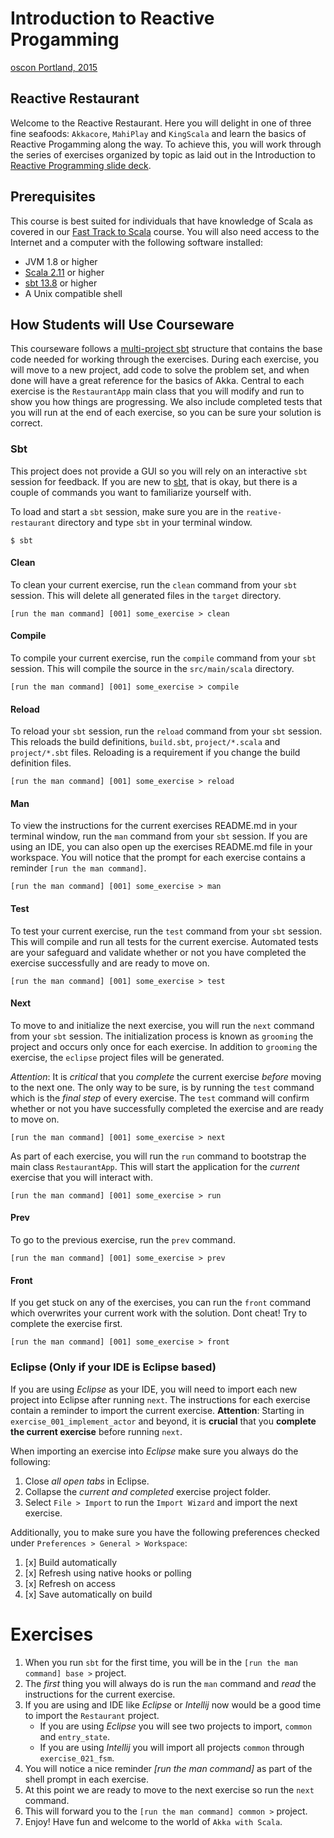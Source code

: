 
# Introduction to Reactive Progamming

[oscon Portland, 2015](http://www.oscon.com/open-source-2015/public/schedule/speaker/205844)

## Reactive Restaurant

Welcome to the Reactive Restaurant. Here you will delight in one of three fine seafoods: `Akkacore`, `MahiPlay` and `KingScala` and learn the basics of Reactive Progamming along the way. To achieve this, you will work through the series of exercises organized by topic as laid out in the Introduction to [Reactive Programming slide deck](introduction_to_reactive_programming.pdf).

## Prerequisites

This course is best suited for individuals that have knowledge of Scala as covered in our [Fast Track to Scala](http://www.typesafe.com/how/training/fasttracktoscala) course. You will also need access to the Internet and a computer with the following software installed:

- JVM 1.8 or higher
- [Scala 2.11](http://www.scala-lang.org/documentation/) or higher
- [sbt 13.8](http://www.scala-sbt.org/0.13/docs/index.html) or higher
- A Unix compatible shell

## How Students will Use Courseware

This courseware follows a [multi-project sbt](http://www.scala-sbt.org/0.13/tutorial/Multi-Project.html) structure that contains the base code needed for working through the exercises. During each exercise, you will move to a new project, add code to solve the problem set, and when done will have a great reference for the basics of Akka. Central to each exercise is the `RestaurantApp` main class that you will modify and run to show you how things are progressing. We also include completed tests that you will run at the end of each exercise, so you can be sure your solution is correct.

### Sbt

This project does not provide a GUI so you will rely on an interactive `sbt` session for feedback. If you are new to [sbt](http://www.scala-sbt.org/documentation.html), that is okay, but there is a couple of commands you want to familiarize yourself with.

To load and start a `sbt` session, make sure you are in the `reative-restaurant` directory and type `sbt` in your terminal window.

`$ sbt`

#### Clean

To clean your current exercise, run the `clean` command from your `sbt` session. This will delete all generated files in the `target` directory.

`[run the man command] [001] some_exercise > clean`

#### Compile

To compile your current exercise, run the `compile` command from your `sbt` session. This will compile the source in the `src/main/scala` directory.

`[run the man command] [001] some_exercise > compile`

#### Reload

To reload your `sbt` session, run the `reload` command from your `sbt` session. This reloads the build definitions, `build.sbt`, `project/*.scala` and `project/*.sbt` files. Reloading is a requirement if you change the build definition files.

`[run the man command] [001] some_exercise > reload`

#### Man

To view the instructions for the current exercises README.md in your terminal window, run the `man` command from your `sbt` session. If you are using an IDE, you can also open up the exercises README.md file in your workspace. You will notice that the prompt for each exercise contains a reminder `[run the man command]`.

`[run the man command] [001] some_exercise > man`

#### Test

To test your current exercise, run the `test` command from your `sbt` session. This will compile and run all tests for the current exercise. Automated tests are your safeguard and validate whether or not you have completed the exercise successfully and are ready to move on.

`[run the man command] [001] some_exercise > test`

#### Next

To move to and initialize the next exercise, you will run the `next` command from your `sbt` session. The initialization process is known as `grooming` the project and occurs only once for each exercise. In addition to `grooming` the exercise, the `eclipse` project files will be generated.

*Attention*: It is *critical* that you *complete* the current exercise *before* moving to the next one. The only way to be sure, is by running the `test` command which is the *final step* of every exercise. The `test` command will confirm whether or not you have successfully completed the exercise and are ready to move on.

`[run the man command] [001] some_exercise > next`


<!-- #### Run -->

As part of each exercise, you will run the `run` command to bootstrap the main class `RestaurantApp`. This will start the application for the *current* exercise that you will interact with.

`[run the man command] [001] some_exercise > run`

#### Prev

To go to the previous exercise, run the `prev` command.

`[run the man command] [001] some_exercise > prev`

#### Front

If you get stuck on any of the exercises, you can run the `front` command which overwrites your current  work with the solution. Dont cheat! Try to complete the exercise first.

`[run the man command] [001] some_exercise > front`

### Eclipse (Only if your IDE is Eclipse based)

If you are using *Eclipse* as your IDE, you will need to import each new project into Eclipse after running `next`. The instructions for each exercise contain a reminder to import the current exercise. **Attention**: Starting in `exercise_001_implement_actor` and beyond, it is **crucial** that you **complete the current exercise** before running `next`.

When importing an exercise into *Eclipse* make sure you always do the following:

1. Close *all open tabs* in Eclipse.
2. Collapse the *current and completed* exercise project folder.
3. Select `File > Import` to run the `Import Wizard` and import the next exercise.

Additionally, you to make sure you have the following preferences checked under `Preferences > General > Workspace`:

1. [x] Build automatically
2. [x] Refresh using native hooks or polling
3. [x] Refresh on access
4. [x] Save automatically on build

# Exercises

1. When you run `sbt` for the first time, you will be in the `[run the man command] base >` project.
2. The *first* thing you will always do is run the `man` command and *read* the instructions for the current exercise.
3. If you are using and IDE like *Eclipse* or *Intellij* now would be a good time to import the `Restaurant` project.
    - If you are using *Eclipse* you will see two projects to import, `common` and `entry_state`.
    - If you are using *Intellij* you will import all projects `common` through `exercise_021_fsm`.
4. You will notice a nice reminder *[run the man command]* as part of the shell prompt in each exercise.
5. At this point we are ready to move to the next exercise so run the `next` command.
6. This will forward you to the `[run the man command] common >` project.
7. Enjoy! Have fun and welcome to the world of `Akka with Scala`.

